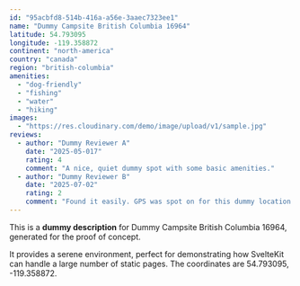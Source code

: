 ```yaml
---
id: "95acbfd8-514b-416a-a56e-3aaec7323ee1"
name: "Dummy Campsite British Columbia 16964"
latitude: 54.793095
longitude: -119.358872
continent: "north-america"
country: "canada"
region: "british-columbia"
amenities:
  - "dog-friendly"
  - "fishing"
  - "water"
  - "hiking"
images:
  - "https://res.cloudinary.com/demo/image/upload/v1/sample.jpg"
reviews:
  - author: "Dummy Reviewer A"
    date: "2025-05-017"
    rating: 4
    comment: "A nice, quiet dummy spot with some basic amenities."
  - author: "Dummy Reviewer B"
    date: "2025-07-02"
    rating: 2
    comment: "Found it easily. GPS was spot on for this dummy location."
---
```


This is a **dummy description** for Dummy Campsite British Columbia 16964, generated for the proof of concept.

It provides a serene environment, perfect for demonstrating how SvelteKit can handle a large number of static pages. The coordinates are 54.793095, -119.358872.
